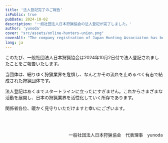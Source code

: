 ```yaml
---
title: '法人登記完了のご報告'
isPublic: true
pubDate: 2024-10-02
description: '一般社団法人日本狩猟協会の法人登記が完了しました。'
author: 'yunoda'
cover: "src/assets/online-hunters-union.png" 
coverAlt: "The company registration of Japan Hunting Associaiton has been completed."
lang: ja
---
```


このたび、一般社団法人日本狩猟協会は2024年10月2日付で法人登記されましたことをご報告いたします。

当団体は、細りゆく狩猟業界を危惧し、なんとかその流れを止めるべく有志で結成された狩猟団体です。

法人登記はあくまでスタートラインに立ったにすぎません。これからさまざまな活動を展開し、日本の狩猟業界を活性化していく所存であります。

関係者各位、暖かく見守りいただけますと幸いにございます。

<br>
<br>
<br>

<div style="text-align: right;">
一般社団法人日本狩猟協会　代表理事　yunoda
</div>